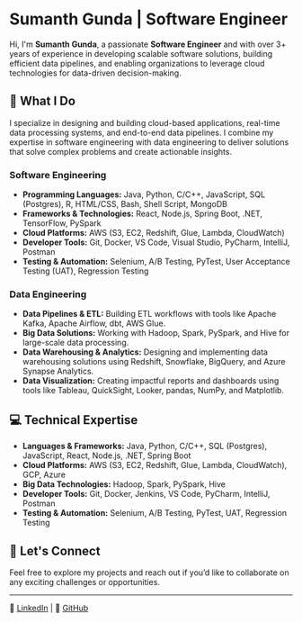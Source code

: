 # Sumanth Gunda | Software Engineer

Hi, I'm **Sumanth Gunda**, a passionate **Software Engineer** and with over 3+ years of experience in developing scalable software solutions, building efficient data pipelines, and enabling organizations to leverage cloud technologies for data-driven decision-making.

## 🚀 What I Do

I specialize in designing and building cloud-based applications, real-time data processing systems, and end-to-end data pipelines. I combine my expertise in software engineering with data engineering to deliver solutions that solve complex problems and create actionable insights.

### **Software Engineering**
- **Programming Languages:** Java, Python, C/C++, JavaScript, SQL (Postgres), R, HTML/CSS, Bash, Shell Script, MongoDB
- **Frameworks & Technologies:** React, Node.js, Spring Boot, .NET, TensorFlow, PySpark
- **Cloud Platforms:** AWS (S3, EC2, Redshift, Glue, Lambda, CloudWatch)
- **Developer Tools:** Git, Docker, VS Code, Visual Studio, PyCharm, IntelliJ, Postman
- **Testing & Automation:** Selenium, A/B Testing, PyTest, User Acceptance Testing (UAT), Regression Testing

### **Data Engineering**
- **Data Pipelines & ETL:** Building ETL workflows with tools like Apache Kafka, Apache Airflow, dbt, AWS Glue.
- **Big Data Solutions:** Working with Hadoop, Spark, PySpark, and Hive for large-scale data processing.
- **Data Warehousing & Analytics:** Designing and implementing data warehousing solutions using Redshift, Snowflake, BigQuery, and Azure Synapse Analytics.
- **Data Visualization:** Creating impactful reports and dashboards using tools like Tableau, QuickSight, Looker, pandas, NumPy, and Matplotlib.

## 💻 Technical Expertise

- **Languages & Frameworks:** Java, Python, C/C++, SQL (Postgres), JavaScript, React, Node.js, .NET, Spring Boot
- **Cloud Platforms:** AWS (S3, EC2, Redshift, Glue, Lambda, CloudWatch), GCP, Azure
- **Big Data Technologies:** Hadoop, Spark, PySpark, Hive
- **Developer Tools:** Git, Docker, Jenkins, VS Code, PyCharm, IntelliJ, Postman
- **Testing & Automation:** Selenium, A/B Testing, PyTest, UAT, Regression Testing

## 🌟 Let's Connect

Feel free to explore my projects and reach out if you’d like to collaborate on any exciting challenges or opportunities.

---

🔗 [LinkedIn](https://www.linkedin.com/in/sumanthg1/) | 🔗 [GitHub](https://github.com/sumanth-lab/)
